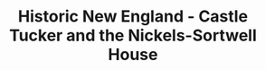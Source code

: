 ---
layout: repo
title: "Historic New England - Castle Tucker and the Nickels-Sortwell House"
id: 3600
permalink: repos/3600/
---